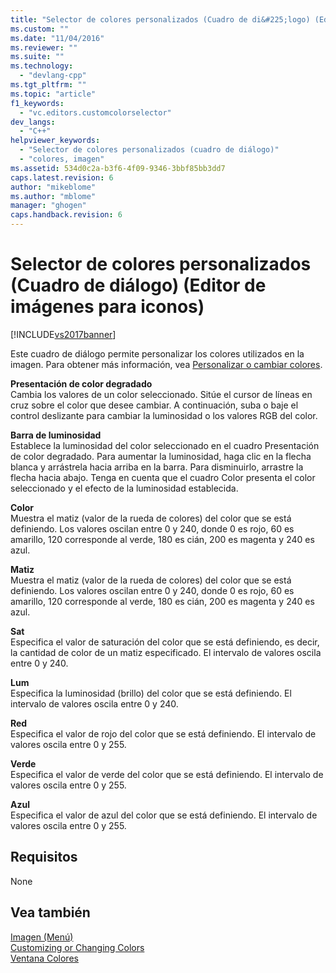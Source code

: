 ```yaml
---
title: "Selector de colores personalizados (Cuadro de di&#225;logo) (Editor de im&#225;genes para iconos) | Microsoft Docs"
ms.custom: ""
ms.date: "11/04/2016"
ms.reviewer: ""
ms.suite: ""
ms.technology: 
  - "devlang-cpp"
ms.tgt_pltfrm: ""
ms.topic: "article"
f1_keywords: 
  - "vc.editors.customcolorselector"
dev_langs: 
  - "C++"
helpviewer_keywords: 
  - "Selector de colores personalizados (cuadro de diálogo)"
  - "colores, imagen"
ms.assetid: 534d0c2a-b3f6-4f09-9346-3bbf85bb3dd7
caps.latest.revision: 6
author: "mikeblome"
ms.author: "mblome"
manager: "ghogen"
caps.handback.revision: 6
---
```

# Selector de colores personalizados (Cuadro de di&#225;logo) (Editor de im&#225;genes para iconos)
[!INCLUDE[vs2017banner](../assembler/inline/includes/vs2017banner.md)]

Este cuadro de diálogo permite personalizar los colores utilizados en la imagen.  Para obtener más información, vea [Personalizar o cambiar colores](../windows/customizing-or-changing-colors-image-editor-for-icons.md).  
  
 **Presentación de color degradado**  
 Cambia los valores de un color seleccionado.  Sitúe el cursor de líneas en cruz sobre el color que desee cambiar.  A continuación, suba o baje el control deslizante para cambiar la luminosidad o los valores RGB del color.  
  
 **Barra de luminosidad**  
 Establece la luminosidad del color seleccionado en el cuadro Presentación de color degradado.  Para aumentar la luminosidad, haga clic en la flecha blanca y arrástrela hacia arriba en la barra. Para disminuirlo, arrastre la flecha hacia abajo.  Tenga en cuenta que el cuadro Color presenta el color seleccionado y el efecto de la luminosidad establecida.  
  
 **Color**  
 Muestra el matiz \(valor de la rueda de colores\) del color que se está definiendo.  Los valores oscilan entre 0 y 240, donde 0 es rojo, 60 es amarillo, 120 corresponde al verde, 180 es cián, 200 es magenta y 240 es azul.  
  
 **Matiz**  
 Muestra el matiz \(valor de la rueda de colores\) del color que se está definiendo.  Los valores oscilan entre 0 y 240, donde 0 es rojo, 60 es amarillo, 120 corresponde al verde, 180 es cián, 200 es magenta y 240 es azul.  
  
 **Sat**  
 Especifica el valor de saturación del color que se está definiendo,  es decir, la cantidad de color de un matiz especificado.  El intervalo de valores oscila entre 0 y 240.  
  
 **Lum**  
 Especifica la luminosidad \(brillo\) del color que se está definiendo.  El intervalo de valores oscila entre 0 y 240.  
  
 **Red**  
 Especifica el valor de rojo del color que se está definiendo.  El intervalo de valores oscila entre 0 y 255.  
  
 **Verde**  
 Especifica el valor de verde del color que se está definiendo.  El intervalo de valores oscila entre 0 y 255.  
  
 **Azul**  
 Especifica el valor de azul del color que se está definiendo.  El intervalo de valores oscila entre 0 y 255.  
  
## Requisitos  
 None  
  
## Vea también  
 [Imagen \(Menú\)](../mfc/image-menu-image-editor-for-icons.md)   
 [Customizing or Changing Colors](../windows/customizing-or-changing-colors-image-editor-for-icons.md)   
 [Ventana Colores](../Topic/Colors%20Window%20\(Image%20Editor%20for%20Icons\).md)